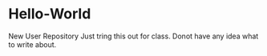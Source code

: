 # Hello-World
New User Repository
Just tring this out for class.
Donot have any idea what to write about.
